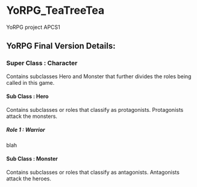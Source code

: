 # YoRPG_TeaTreeTea
YoRPG project APCS1

## YoRPG Final Version Details:

### Super Class : Character 

Contains subclasses Hero and Monster that further divides the roles being called in this game. 

#### Sub Class : Hero 

Contains subclasses or roles that classify as protagonists. Protagonists attack the monsters. 

##### Role 1 : Warrior 

blah

#### Sub Class : Monster

Contains subclasses or roles that classify as antagonists. Antagonists attack the heroes. 

